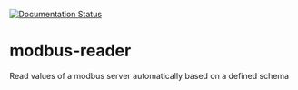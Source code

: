 [![Documentation Status](https://readthedocs.org/projects/modbus-reader/badge/?version=latest)](https://modbus-reader.readthedocs.io/en/latest/?badge=latest)


# modbus-reader
Read values of a modbus server automatically based on a defined schema
